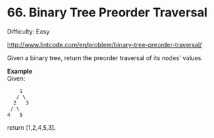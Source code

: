 # 66. Binary Tree Preorder Traversal

Difficulty: Easy

http://www.lintcode.com/en/problem/binary-tree-preorder-traversal/

Given a binary tree, return the preorder traversal of its nodes' values.

**Example**  
Given:
```
    1
   / \
  2   3
 / \
4   5
```
return [1,2,4,5,3].
